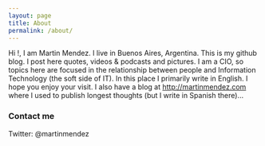 ```yaml
---
layout: page
title: About
permalink: /about/
---
```


Hi !, I am Martin Mendez. I live in Buenos Aires, Argentina. This is my github blog. I post here quotes, videos & podcasts and pictures. I am a CIO, so topics here are focused in the relationship between people and Information Technology (the soft side of IT).
In this place I primarily write in English.
I hope you enjoy your visit. I also have a blog at http://martinmendez.com where I used to publish longest thoughts (but I write in Spanish there)...

### Contact me

Twitter: @martinmendez